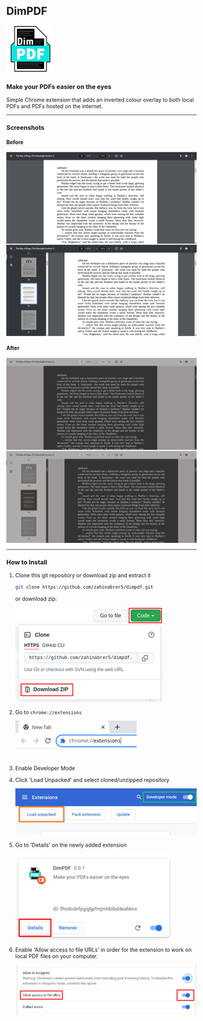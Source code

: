 # DimPDF

![DimPDF](/images/logo/dimpdf128.png)

### Make your PDFs easier on the eyes

Simple Chrome extension that adds an inverted colour overlay to both local PDFs and PDFs hosted on the internet.

---

### Screenshots

#### Before
![Focused (before)](/images/readme/screenshots/focused_before.png)
![With Sidepane (before)](/images/readme/screenshots/sidepane_before.png)

#### After
![Focused (afer)](/images/readme/screenshots/focused_after.png)
![With Sidepane (after)](/images/readme/screenshots/sidepane_after.png)

---

### How to Install

1. Clone this git repository or download zip and extract it

    ```bash
    git clone https://github.com/zahinabrer5/dimpdf.git
    ```
    or download zip:

    ![Step 1](/images/readme/installation/step1.png)

2. Go to `chrome://extensions`

    ![Step 2](/images/readme/installation/step2.png)

3. Enable Developer Mode

4. Click 'Load Unpacked' and select cloned/unzipped repository

    ![Step 3 and 4](/images/readme/installation/step3_4.png)

5. Go to 'Details' on the newly added extension

    ![Step 5](/images/readme/installation/step5.png)

6. Enable 'Allow access to file URLs' in order for the extension to work on local PDF files on your computer.

    ![Step 6](/images/readme/installation/step6.png)
